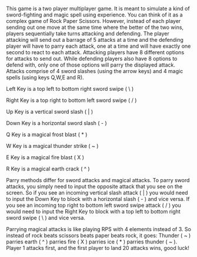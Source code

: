 This game is a two player multiplayer game. It is meant to simulate a kind of sword-fighting and magic spell using experience. You can think of it as a complex game of Rock Paper Scissors. However, instead of each player sending out one move at the same time where the better of the two wins, players sequentially take turns attacking and defending. The player attacking will send out a barrage of 5 attacks at a time and the defending player will have to parry each attack, one at a time and will have exactly one second to react to each attack.  Attacking players have 8 different options for attacks to send out. While defending players also have 8 options to defend with, only one of those options will parry the displayed attack. Attacks comprise of 4 sword slashes (using the arrow keys) and 4 magic spells (using keys Q,W,E and R).

Left Key is a top left to bottom right sword swipe ( \ )

Right Key is a top right to bottom left sword swipe ( / )

Up Key is a vertical sword slash ( | )

Down Key is a horizontal sword slash ( - )

Q Key is a magical frost blast ( * )

W Key is a magical thunder strike ( ~ )

E Key is a magical fire blast ( X )

R Key is a magical earth crack ( ^ )

Parry methods differ for sword attacks and magical attacks. To parry sword attacks, you simply need to input the opposite attack that you see on the screen. So if you see an incoming vertical slash attack ( | ) you would need to input the Down Key to block with a horizontal slash ( - ) and vice versa. If you see an incoming top right to bottom left sword swipe attack ( / ) you would need to input the Right Key to block with a top left to bottom right sword swipe ( \ ) and vice versa.

Parrying magical attacks is like playing RPS with 4 elements instead of 3.  So instead of rock beats scissors beats paper beats rock, it goes: Thunder ( ~ ) parries earth ( ^ ) parries fire ( X ) parries ice ( * ) parries thunder ( ~ ).  Player 1 attacks first, and the first player to land 20 attacks wins, good luck!